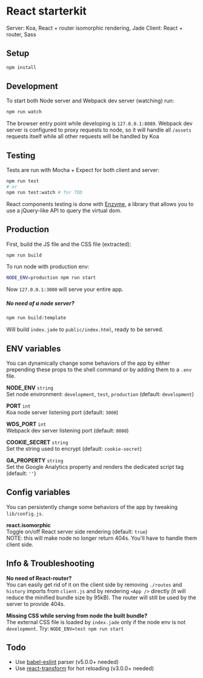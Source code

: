 # React starterkit

Server: Koa, React + router isomorphic rendering, Jade
Client: React + router, Sass


## Setup

``` sh
npm install
```


## Development

To start both Node server and Webpack dev server (watching) run:
``` sh
npm run watch
```
The browser entry point while developing is `127.0.0.1:8080`. 
Webpack dev server is configured to proxy requests to node, so it will handle all `/assets` requests itself while all other requests will be handled by Koa


## Testing

Tests are run with Mocha + Expect for both client and server:
``` sh
npm run test 
# or
npm run test:watch # for TDD
```
React components testing is done with [Enzyme](https://github.com/airbnb/enzyme/), a library that allows you to use a jQuery-like API to query the virtual dom.


## Production

First, build the JS file and the CSS file (extracted):
``` sh
npm run build
```

To run node with production env:
``` sh
NODE_ENV=production npm run start
```
Now `127.0.0.1:3000` will serve your entire app.

##### No need of a node server?

``` sh
npm run build:template
```
Will build `index.jade` to `public/index.html`, ready to be served. 


## ENV variables

You can dynamically change some behaviors of the app by either prepending these props to the shell command or by adding them to a `.env` file.

**NODE_ENV** `string`  
Set node environment: `development`, `test`, `production` (default: `development`)

**PORT** `int`  
Koa node server listening port (default: `3000`)

**WDS_PORT** `int`  
Webpack dev server listening port (default: `8080`)

**COOKIE_SECRET** `string`  
Set the string used to encrypt  (default: `cookie-secret`)

**GA_PROPERTY** `string`  
Set the Google Analytics property and renders the dedicated script tag (default: `''`)


## Config variables

You can persistently change some behaviors of the app by tweaking `lib/config.js`.

**react.isomorphic**  
Toggle on/off React server side rendering (default: `true`)  
NOTE: this will make node no longer return 404s. You'll have to handle them client side. 


## Info & Troubleshooting

**No need of React-router?**  
You can easily get rid of it on the client side by removing `./routes` and `history` imports from `client.js` and by rendering `<App />` directly (it will reduce the minified bundle size by 95kB). The router will still be used by the server to provide 404s.

**Missing CSS while serving from node the built bundle?**  
The external CSS file is loaded by `index.jade` only if the node env is not `development`. 
Try: `NODE_ENV=test npm run start`


## Todo

- Use [babel-eslint](https://github.com/babel/babel-eslint) parser (v5.0.0+ needed)
- Use [react-transform](https://github.com/gaearon/react-transform-boilerplate) for hot reloading (v3.0.0+ needed)


